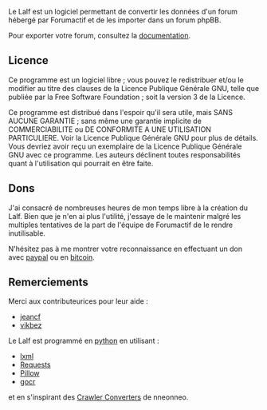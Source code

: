 Le Lalf est un logiciel permettant de convertir les données d'un forum
hébergé par Forumactif et de les importer dans un forum phpBB.

Pour exporter votre forum, consultez la [documentation][].

## Licence

Ce programme est un logiciel libre ; vous pouvez le redistribuer et/ou
le modifier au titre des clauses de la Licence Publique Générale GNU,
telle que publiée par la Free Software Foundation ; soit la version 3
de la Licence.

Ce programme est distribué dans l'espoir qu'il sera utile, mais SANS
AUCUNE GARANTIE ; sans même une garantie implicite de COMMERCIABILITE
ou DE CONFORMITE A UNE UTILISATION PARTICULIERE. Voir la Licence
Publique Générale GNU pour plus de détails. Vous devriez avoir reçu un
exemplaire de la Licence Publique Générale GNU avec ce programme. Les
auteurs déclinent toutes responsabilités quant à l'utilisation qui
pourrait en être faite.

## Dons

J'ai consacré de nombreuses heures de mon temps libre à la création du
Lalf. Bien que je n'en ai plus l'utilité, j'essaye de le maintenir
malgré les multiples tentatives de la part de l'équipe de Forumactif
de le rendre inutilisable.

N'hésitez pas à me montrer votre reconnaissance en effectuant un
don avec [paypal][don paypal] ou en [bitcoin][don bitcoin].

## Remerciements

Merci aux contributeurices pour leur aide :

- [jeancf](https://github.com/jeancf)
- [vikbez](https://github.com/vikbez)

Le Lalf est programmé en [python][] en utilisant :

- [lxml][]
- [Requests][]
- [Pillow][]
- [gocr][]

et en s'inspirant des [Crawler Converters][] de nneonneo.

[documentation]: https://roromis.github.io/Lalf-Forumactif/introduction
[don paypal]: https://www.paypal.com/cgi-bin/webscr?cmd=_s-xclick&hosted_button_id=RXF2GPSMXNX2J "Don Paypal"
[don bitcoin]: bitcoin:3A2xAccgrPunVBR3shHu1SJS6CbJ7qMyys "Don bitcoin"

[python]: https://www.python.org/ "Python"
[lxml]: http://lxml.de/ "feature-rich and easy-to-use library for processing XML and HTML"
[requests]: http://docs.python-requests.org/en/latest/ "Requests - HTTP library for Python"
[pillow]: http://python-pillow.org/ "Pillow - Python Imaging Library fork"
[gocr]: http://jocr.sourceforge.net/download.html "GOCR - Optical Character Recognition"
[crawler converters]: https://www.phpbb.com/community/viewtopic.php?f=65&t=1761395
